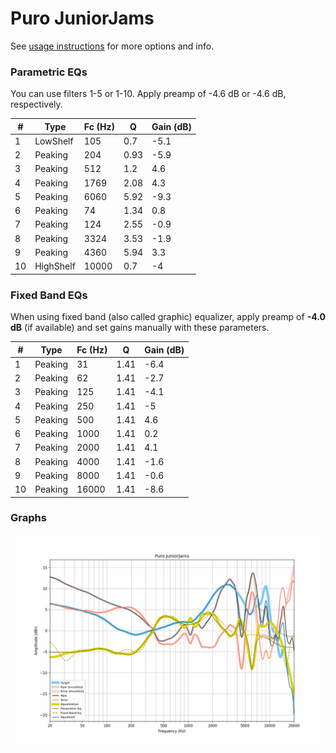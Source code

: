 # Puro JuniorJams
See [usage instructions](https://github.com/jaakkopasanen/AutoEq#usage) for more options and info.

### Parametric EQs
You can use filters 1-5 or 1-10. Apply preamp of -4.6 dB or -4.6 dB, respectively.

|   # | Type      |   Fc (Hz) |    Q |   Gain (dB) |
|-----|-----------|-----------|------|-------------|
|   1 | LowShelf  |       105 | 0.7  |        -5.1 |
|   2 | Peaking   |       204 | 0.93 |        -5.9 |
|   3 | Peaking   |       512 | 1.2  |         4.6 |
|   4 | Peaking   |      1769 | 2.08 |         4.3 |
|   5 | Peaking   |      6060 | 5.92 |        -9.3 |
|   6 | Peaking   |        74 | 1.34 |         0.8 |
|   7 | Peaking   |       124 | 2.55 |        -0.9 |
|   8 | Peaking   |      3324 | 3.53 |        -1.9 |
|   9 | Peaking   |      4360 | 5.94 |         3.3 |
|  10 | HighShelf |     10000 | 0.7  |        -4   |

### Fixed Band EQs
When using fixed band (also called graphic) equalizer, apply preamp of **-4.0 dB** (if available) and set gains manually with these parameters.

|   # | Type    |   Fc (Hz) |    Q |   Gain (dB) |
|-----|---------|-----------|------|-------------|
|   1 | Peaking |        31 | 1.41 |        -6.4 |
|   2 | Peaking |        62 | 1.41 |        -2.7 |
|   3 | Peaking |       125 | 1.41 |        -4.1 |
|   4 | Peaking |       250 | 1.41 |        -5   |
|   5 | Peaking |       500 | 1.41 |         4.6 |
|   6 | Peaking |      1000 | 1.41 |         0.2 |
|   7 | Peaking |      2000 | 1.41 |         4.1 |
|   8 | Peaking |      4000 | 1.41 |        -1.6 |
|   9 | Peaking |      8000 | 1.41 |        -0.6 |
|  10 | Peaking |     16000 | 1.41 |        -8.6 |

### Graphs
![](./Puro%20JuniorJams.png)
